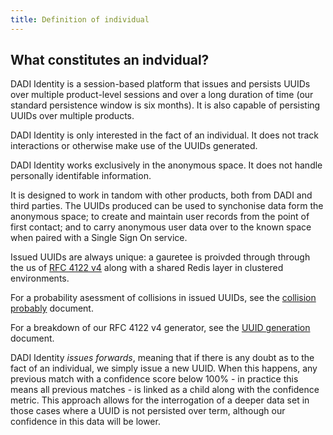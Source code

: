 ```yaml
---
title: Definition of individual
---
```


## What constitutes an indvidual?

DADI Identity is a session-based platform that issues and persists UUIDs over multiple product-level sessions and over a long duration of time (our standard persistence window is six months). It is also capable of persisting UUIDs over multiple products.

DADI Identity is only interested in the fact of an individual. It does not track interactions or otherwise make use of the UUIDs generated.

DADI Identity works exclusively in the anonymous space. It does not handle personally identifable information.

It is designed to work in tandom with other products, both from DADI and third parties. The UUIDs produced can be used to synchonise data form the anonymous space; to create and maintain user records from the point of first contact; and to carry anonymous user data over to the known space when paired with a Single Sign On service.

Issued UUIDs are always unique: a gauretee is proivded through through the us of [RFC 4122 v4](https://tools.ietf.org/html/rfc4122) along with a shared Redis layer in clustered environments.

For a probability asessment of collisions in issued UUIDs, see the [collision probably](LINK) document.

For a breakdown of our RFC 4122 v4 generator, see the [UUID generation](LINK) document.

DADI Identity _issues forwards_, meaning that if there is any doubt as to the fact of an individual, we simply issue a new UUID. When this happens, any previous match with a confidence score below 100% - in practice this means all previous matches - is linked as a child along with the confidence metric. This approach allows for the interrogation of a deeper data set in those cases where a UUID is not persisted over term, although our confidence in this data will be lower.
